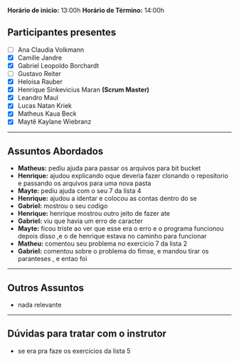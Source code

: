 **Horário de inicio:** 13:00h  **Horário de Término:** 14:00h

## Participantes presentes
- [ ] Ana  Claudia Volkmann
- [x] Camille Jandre
- [x] Gabriel Leopoldo Borchardt
- [ ] Gustavo Reiter
- [x] Heloisa Rauber
- [x] Henrique Sinkevicius Maran **(Scrum Master)**
- [x] Leandro Maul 
- [x] Lucas Natan Kriek 
- [x] Matheus Kaua Beck
- [x] Maytê Kaylane Wiebranz

---

## Assuntos Abordados

- **Matheus:** pediu ajuda para passar os arquivos para  bit bucket
- **Henrique:** ajudou explicando oque deveria fazer clonando o repositorio e passando os arquivos para uma nova pasta
- **Mayte:**  pediu ajuda com o seu 7 da lista 4
- **Henrique:** ajudou a identar e colocou as contas dentro do se 
- **Gabriel:** mostrou o seu codigo 
- **Henrique:** henrique mostrou outro jeito de fazer ate
- **Gabriel:** viu que havia um erro de caracter 
- **Mayte:** ficou triste ao ver que esse era o erro e o programa funcionou depois disso ,e o de henrique estava no caminho para funcionar
- **Matheu:** comentou seu problema no exercicio 7 da lista 2 
- **Gabriel:** comentou sobre o problema do fimse, e mandou tirar os paranteses , e entao foi

---

## Outros Assuntos 
- nada relevante

---

## Dúvidas para tratar com o instrutor
- se era pra faze os exercicios da lista 5